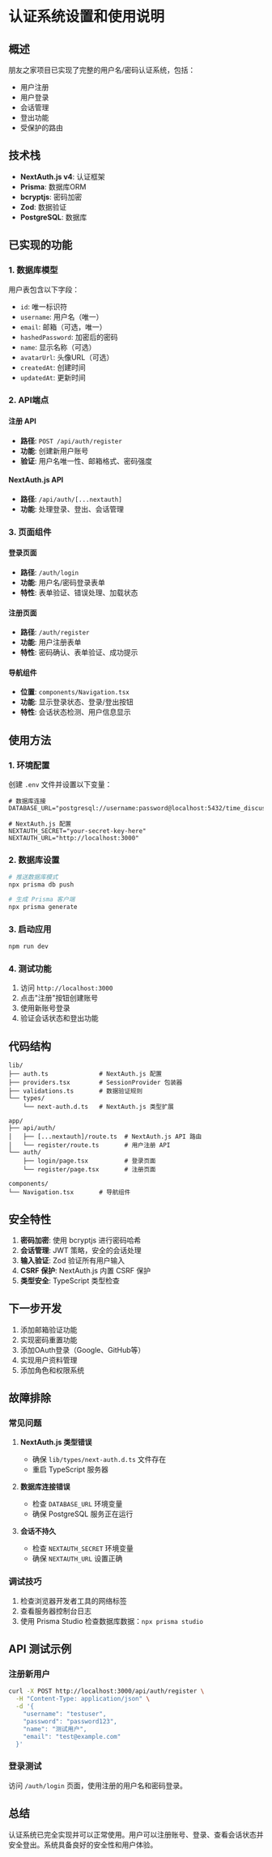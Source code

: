 # 认证系统设置和使用说明

## 概述

朋友之家项目已实现了完整的用户名/密码认证系统，包括：

- 用户注册
- 用户登录
- 会话管理
- 登出功能
- 受保护的路由

## 技术栈

- **NextAuth.js v4**: 认证框架
- **Prisma**: 数据库ORM
- **bcryptjs**: 密码加密
- **Zod**: 数据验证
- **PostgreSQL**: 数据库

## 已实现的功能

### 1. 数据库模型

用户表包含以下字段：
- `id`: 唯一标识符
- `username`: 用户名（唯一）
- `email`: 邮箱（可选，唯一）
- `hashedPassword`: 加密后的密码
- `name`: 显示名称（可选）
- `avatarUrl`: 头像URL（可选）
- `createdAt`: 创建时间
- `updatedAt`: 更新时间

### 2. API端点

#### 注册 API
- **路径**: `POST /api/auth/register`
- **功能**: 创建新用户账号
- **验证**: 用户名唯一性、邮箱格式、密码强度

#### NextAuth.js API
- **路径**: `/api/auth/[...nextauth]`
- **功能**: 处理登录、登出、会话管理

### 3. 页面组件

#### 登录页面
- **路径**: `/auth/login`
- **功能**: 用户名/密码登录表单
- **特性**: 表单验证、错误处理、加载状态

#### 注册页面
- **路径**: `/auth/register`
- **功能**: 用户注册表单
- **特性**: 密码确认、表单验证、成功提示

#### 导航组件
- **位置**: `components/Navigation.tsx`
- **功能**: 显示登录状态、登录/登出按钮
- **特性**: 会话状态检测、用户信息显示

## 使用方法

### 1. 环境配置

创建 `.env` 文件并设置以下变量：

```env
# 数据库连接
DATABASE_URL="postgresql://username:password@localhost:5432/time_discuss"

# NextAuth.js 配置
NEXTAUTH_SECRET="your-secret-key-here"
NEXTAUTH_URL="http://localhost:3000"
```

### 2. 数据库设置

```bash
# 推送数据库模式
npx prisma db push

# 生成 Prisma 客户端
npx prisma generate
```

### 3. 启动应用

```bash
npm run dev
```

### 4. 测试功能

1. 访问 `http://localhost:3000`
2. 点击"注册"按钮创建账号
3. 使用新账号登录
4. 验证会话状态和登出功能

## 代码结构

```
lib/
├── auth.ts              # NextAuth.js 配置
├── providers.tsx        # SessionProvider 包装器
├── validations.ts       # 数据验证规则
└── types/
    └── next-auth.d.ts   # NextAuth.js 类型扩展

app/
├── api/auth/
│   ├── [...nextauth]/route.ts  # NextAuth.js API 路由
│   └── register/route.ts       # 用户注册 API
└── auth/
    ├── login/page.tsx          # 登录页面
    └── register/page.tsx       # 注册页面

components/
└── Navigation.tsx       # 导航组件
```

## 安全特性

1. **密码加密**: 使用 bcryptjs 进行密码哈希
2. **会话管理**: JWT 策略，安全的会话处理
3. **输入验证**: Zod 验证所有用户输入
4. **CSRF 保护**: NextAuth.js 内置 CSRF 保护
5. **类型安全**: TypeScript 类型检查

## 下一步开发

1. 添加邮箱验证功能
2. 实现密码重置功能
3. 添加OAuth登录（Google、GitHub等）
4. 实现用户资料管理
5. 添加角色和权限系统

## 故障排除

### 常见问题

1. **NextAuth.js 类型错误**
   - 确保 `lib/types/next-auth.d.ts` 文件存在
   - 重启 TypeScript 服务器

2. **数据库连接错误**
   - 检查 `DATABASE_URL` 环境变量
   - 确保 PostgreSQL 服务正在运行

3. **会话不持久**
   - 检查 `NEXTAUTH_SECRET` 环境变量
   - 确保 `NEXTAUTH_URL` 设置正确

### 调试技巧

1. 检查浏览器开发者工具的网络标签
2. 查看服务器控制台日志
3. 使用 Prisma Studio 检查数据库数据：`npx prisma studio`

## API 测试示例

### 注册新用户

```bash
curl -X POST http://localhost:3000/api/auth/register \
  -H "Content-Type: application/json" \
  -d '{
    "username": "testuser",
    "password": "password123",
    "name": "测试用户",
    "email": "test@example.com"
  }'
```

### 登录测试

访问 `/auth/login` 页面，使用注册的用户名和密码登录。

## 总结

认证系统已完全实现并可以正常使用。用户可以注册账号、登录、查看会话状态并安全登出。系统具备良好的安全性和用户体验。 